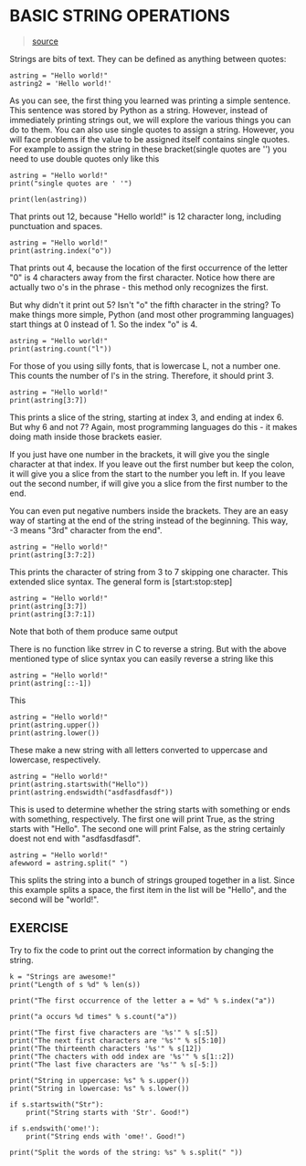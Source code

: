 # BASIC STRING OPERATIONS

> [source](https://github.com/iticworld/programming/tree/master/language/python)

Strings are bits of text. They can be defined as anything between quotes:

```
astring = "Hello world!"
astring2 = 'Hello world!'
```

As you can see, the first thing you learned was printing a simple sentence. This sentence was stored by Python as a string. However, instead of immediately printing strings out, we will explore the various things you can do to them. You can also use single quotes to assign a string. However, you will face problems if the value to be assigned itself contains single quotes. For example to assign the string in these bracket(single quotes are '') you need to use double quotes only like this

```
astring = "Hello world!"
print("single quotes are ' '")

print(len(astring))
```

That prints out 12, because "Hello world!" is 12 character long, including punctuation and spaces.

```
astring = "Hello world!"
print(astring.index("o"))
```

That prints out 4, because the location of the first occurrence of the letter "0" is 4 characters away from the first character. Notice how there are actually two o's in the phrase - this method only recognizes the first.

But why didn't it print out 5? Isn't "o" the fifth character in the string? To make things more simple, Python (and most other programming languages) start things at 0 instead of 1. So the index "o" is 4.

```
astring = "Hello world!"
print(astring.count("l"))
```

For those of you using silly fonts, that is lowercase L, not a number one. This counts the number of l's in the string. Therefore, it should print 3.

```
astring = "Hello world!"
print(astring[3:7])
```

This prints a slice of the string, starting at index 3, and ending at index 6. But why 6 and not 7? Again, most programming languages do this - it makes doing math inside those brackets easier.

If you just have one number in the brackets, it will give you the single character at that index. If you leave out the first number but keep the colon, it will give you a slice from the start to the number you left in. If you leave out the second number, if will give you a slice from the first number to the end.

You can even put negative numbers inside the brackets. They are an easy way of starting at the end of the string instead of the beginning. This way, -3 means "3rd" character from the end".

```
astring = "Hello world!"
print(astring[3:7:2])
```

This prints the character of string from 3 to 7 skipping one character. This extended slice syntax. The general form is [start:stop:step]

```
astring = "Hello world!"
print(astring[3:7])
print(astring[3:7:1])
```

Note that both of them produce same output

There is no function like strrev in C to reverse a string. But with the above mentioned type of slice syntax you can easily reverse a string like this

```
astring = "Hello world!"
print(astring[::-1])
```

This

```
astring = "Hello world!"
print(astring.upper())
print(astring.lower())
```

These make a new string with all letters converted to uppercase and lowercase, respectively.

```
astring = "Hello world!"
print(astring.startswith("Hello"))
print(astring.endswidth("asdfasdfasdf"))
```

This is used to determine whether the string starts with something or ends with something, respectively. The first one will print True, as the string starts with "Hello". The second one will print False, as the string certainly doest not end with "asdfasdfasdf".

```
astring = "Hello world!"
afewword = astring.split(" ")
```

This splits the string into a bunch of strings grouped together in a list. Since this example splits a space, the first item in the list will be "Hello", and the second will be "world!".

## EXERCISE

Try to fix the code to print out the correct information by changing the string.

```
k = "Strings are awesome!"
print("Length of s %d" % len(s))

print("The first occurrence of the letter a = %d" % s.index("a"))

print("a occurs %d times" % s.count("a"))

print("The first five characters are '%s'" % s[:5])
print("The next first characters are '%s'" % s[5:10])
print("The thirteenth characters '%s'" % s[12])
print("The chacters with odd index are '%s'" % s[1::2])
print("The last five characters are '%s'" % s[-5:])

print("String in uppercase: %s" % s.upper())
print("String in lowercase: %s" % s.lower())

if s.startswith("Str"):
    print("String starts with 'Str'. Good!")

if s.endswith('ome!'):
    print("String ends with 'ome!'. Good!")

print("Split the words of the string: %s" % s.split(" "))  
```

